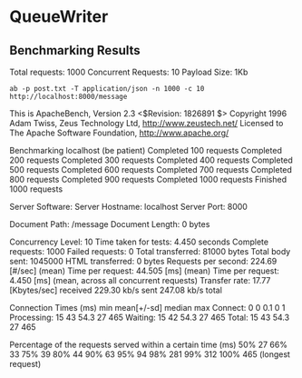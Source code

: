 # QueueWriter




## Benchmarking Results
Total requests: 1000
Concurrent Requests: 10
Payload Size: 1Kb

`ab -p post.txt -T application/json -n 1000 -c 10 http://localhost:8000/message`

This is ApacheBench, Version 2.3 <$Revision: 1826891 $>
Copyright 1996 Adam Twiss, Zeus Technology Ltd, http://www.zeustech.net/
Licensed to The Apache Software Foundation, http://www.apache.org/

Benchmarking localhost (be patient)
Completed 100 requests
Completed 200 requests
Completed 300 requests
Completed 400 requests
Completed 500 requests
Completed 600 requests
Completed 700 requests
Completed 800 requests
Completed 900 requests
Completed 1000 requests
Finished 1000 requests


Server Software:
Server Hostname:        localhost
Server Port:            8000

Document Path:          /message
Document Length:        0 bytes

Concurrency Level:      10
Time taken for tests:   4.450 seconds
Complete requests:      1000
Failed requests:        0
Total transferred:      81000 bytes
Total body sent:        1045000
HTML transferred:       0 bytes
Requests per second:    224.69 [#/sec] (mean)
Time per request:       44.505 [ms] (mean)
Time per request:       4.450 [ms] (mean, across all concurrent requests)
Transfer rate:          17.77 [Kbytes/sec] received
                        229.30 kb/s sent
                        247.08 kb/s total

Connection Times (ms)
              min  mean[+/-sd] median   max
Connect:        0    0   0.1      0       1
Processing:    15   43  54.3     27     465
Waiting:       15   42  54.3     27     465
Total:         15   43  54.3     27     465

Percentage of the requests served within a certain time (ms)
  50%     27
  66%     33
  75%     39
  80%     44
  90%     63
  95%     94
  98%    281
  99%    312
 100%    465 (longest request)
